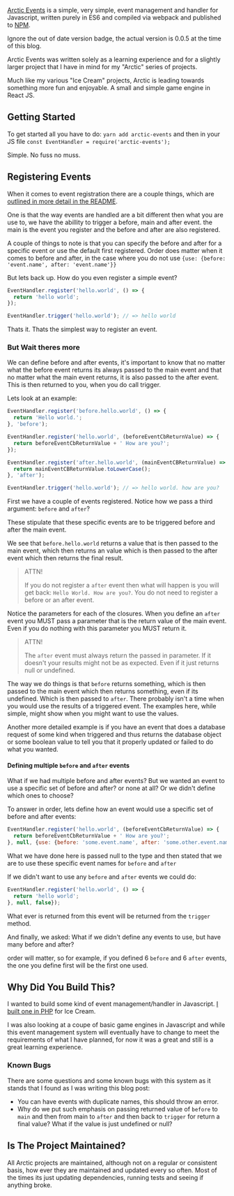 [Arctic Events](https://www.npmjs.com/package/arctic-events) is a simple, very simple, event management and handler for Javascript, written purely in ES6 and compiled via webpack and published to [NPM](https://www.npmjs.com/package/arctic-events).

Ignore the out of date version badge, the actual version is 0.0.5 at the time of this blog.

Arctic Events was written solely as a learning experience and for a slightly larger project that I have in mind for my "Arctic" series of projects.

Much like my various "Ice Cream" projects, Arctic is leading towards something more fun and enjoyable. A small and simple game engine in React JS.

## Getting Started

To get started all you have to do: `yarn add arctic-events` and then in your JS file `const EventHandler = require('arctic-events');`

Simple. No fuss no muss.

## Registering Events

When it comes to event registration there are a couple things, which are [outlined in more detail in the README](https://github.com/AdamKyle/arctic-events/blob/master/README.md).

One is that the way events are handled are a bit different then what you are use to, we have the abillity to trigger a before, main and after event. the main is the event you register and the before and after are also registered.

A couple of things to note is that you can specify the before and after for a specific event or use the default first registered. Order does matter when it comes to before and after, in the case where you do not use `{use: {before: 'event.name', after: 'event.name'}}`

But lets back up. How do you even register a simple event?

```js
EventHandler.register('hello.world', () => {
  return 'hello world';
});

EventHandler.trigger('hello.world'); // => hello world
```

Thats it. Thats the simplest way to register an event.

### But Wait theres more

We can define before and after events, it's important to know that no matter what the before event returns its always passed to the main event and that no matter what the main event returns, it is also passed to the after event. This is then returned to you, when you do call trigger.

Lets look at an example:

```js
EventHandler.register('before.hello.world', () => {
  return 'Hello world.';
}, 'before');

EventHandler.register('hello.world', (beforeEventCbReturnValue) => {
  return beforeEventCbReturnValue + ' How are you?';
});

EventHandler.register('after.hello.world', (mainEventCBReturnValue) => {
  return mainEventCBReturnValue.toLowerCase();
}, 'after');

EventHandler.trigger('hello.world'); // => hello world. how are you?
```

First we have a couple of events registered. Notice how we pass a third argument: `before` and `after`?

These stipulate that these specific events are to be triggered before and after the main event.

We see that `before.hello.world` returns a value that is then passed to the main event, which then returns an value which is then passed to the after event which then returns the final result.

> ATTN!
>
> If you do not register a `after` event then what will happen is you will get back: `Hello World. How are
> you?`. You do not need to register a before or an after event.

Notice the parameters for each of the closures. When you define an `after` event you MUST pass a parameter that is the return value of the main event. Even if you do nothing with this parameter you MUST return it.

> ATTN!
>
> The `after` event must always return the passed in parameter. If it doesn't your results might not
> be as expected. Even if it just returns null or undefined.

The way we do things is that `before` returns something, which is then passed to the main event which then returns something, even if its undefined. Which is then passed to `after`. There probably isn't a time when you would use the results of a triggered event. The examples here, while simple, might show when you might want to use the values.

Another more detailed example is if you have an event that does a database request of some kind when triggered and thus returns the database object or some boolean value to tell you that it properly updated or failed to do what you wanted.

#### Defining multiple `before` and `after` events

What if we had multiple before and after events? But we wanted an event to use a specific set of before and after? or none at all? Or we didn't define which ones to choose?

To answer in order, lets define how an event would use a specific set of before and after events:

```js
EventHandler.register('hello.world', (beforeEventCbReturnValue) => {
  return beforeEventCbReturnValue + ' How are you?';
}, null, {use: {before: 'some.event.name', after: 'some.other.event.name'}});
```

What we have done here is passed null to the type and then stated that we are to use these specific event names for `before` and `after`

If we didn't want to use any `before` and `after` events we could do:

```js
EventHandler.register('hello.world', () => {
  return 'hello world';
}, null, false});
```

What ever is returned from this event will be returned from the `trigger` method.

And finally, we asked: What if we didn't define any events to use, but have many before and after?

order will matter, so for example, if you defined 6 `before` and 6 `after` events, the one you define first will be the first one used.

## Why Did You Build This?

I wanted to build some kind of event management/handler in Javascript. [I built one in PHP](https://github.com/AdamKyle/ice-cream-events) for Ice Cream.

I was also looking at a coupe of basic game engines in Javascript and while this event management system will eventually have to change to meet the requirements of what I have planned, for now it was a great and still is a great learning experience.

### Known Bugs

There are some questions and some known bugs with this system as it stands that I found as I was writing this blog post:

- You can have events with duplicate names, this should throw an error.
- Why do we put such emphasis on passing returned value of `before` to `main` and then from main to `after` and then back to `trigger` for return a final value? What if the value is just undefined or null?

## Is The Project Maintained?

All Arctic projects are maintained, although not on a regular or consistent basis, how ever they are maintained and updated every so often. Most of the times its just updating dependencies, running tests and seeing if anything broke.
